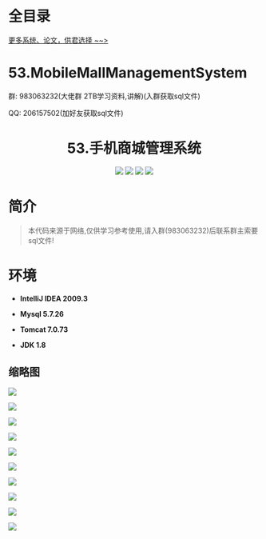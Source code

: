 # 全目录

[更多系统、论文，供君选择 ~~>](https://www.yuque.com/wisebit/blog)

# 53.MobileMallManagementSystem

<p>群: 983063232(大佬群 2TB学习资料,讲解)(入群获取sql文件)</p>
<p>QQ: 206157502(加好友获取sql文件)</p>

<p><h1 align="center">53.手机商城管理系统</h1></p>


<p align="center">
	<img src="https://img.shields.io/badge/jdk-1.8-orange.svg"/>
    <img src="https://img.shields.io/badge/spring-5.x-lightgrey.svg"/>
    <img src="https://img.shields.io/badge/springmvc-3.x-blue.svg"/>
    <img src="https://img.shields.io/badge/mybatis-3.x-blue.svg"/>
</p>

# 简介


> 本代码来源于网络,仅供学习参考使用,请入群(983063232)后联系群主索要sql文件!


# 环境

- <b>IntelliJ IDEA 2009.3</b>

- <b>Mysql 5.7.26</b>

- <b>Tomcat 7.0.73</b>

- <b>JDK 1.8</b>


## 缩略图

![](https://bitwise.oss-cn-heyuan.aliyuncs.com/2024/9/10/c90855fa-6a16-495c-b49f-f42ab4bd6e61.png)

![](https://bitwise.oss-cn-heyuan.aliyuncs.com/2024/9/10/cef62cc0-9a05-4aa0-9192-48755c4ea4e1.png)

![](https://bitwise.oss-cn-heyuan.aliyuncs.com/2024/9/10/ef7053a8-26e2-4ea8-a7e3-df4630de8429.png)

![](https://bitwise.oss-cn-heyuan.aliyuncs.com/2024/9/10/15e022dc-d970-4675-b967-a9439bf5628c.png)

![](https://bitwise.oss-cn-heyuan.aliyuncs.com/2024/9/10/d8348414-9fb0-4639-bf0c-de6cc0f07af6.png)

![](https://bitwise.oss-cn-heyuan.aliyuncs.com/2024/9/10/1129640c-be94-433b-a4f8-9f2ac2ba0e48.png)

![](https://bitwise.oss-cn-heyuan.aliyuncs.com/2024/9/10/aae45f32-722a-41af-ace6-c4409d6486c0.png)

![](https://bitwise.oss-cn-heyuan.aliyuncs.com/2024/9/10/8e308a03-3e38-4425-9f69-76ad67890af2.png)

![](https://bitwise.oss-cn-heyuan.aliyuncs.com/2024/9/10/c63216de-0e89-48de-8d29-d12034873fc6.png)

![](https://bitwise.oss-cn-heyuan.aliyuncs.com/2024/9/10/91dad9b1-49ad-4230-b280-47a1490eea26.png)


